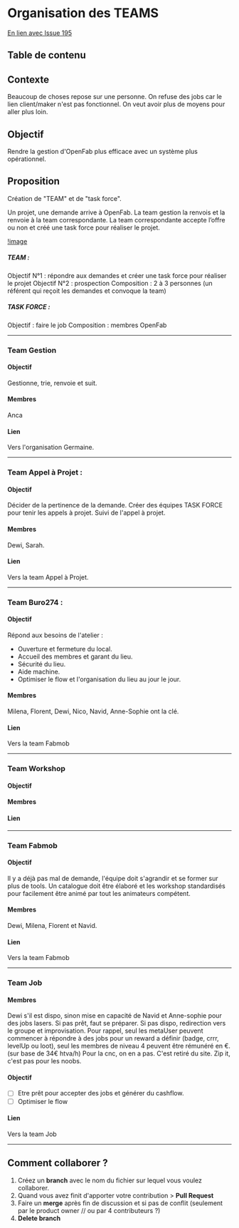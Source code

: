 # Organisation des TEAMS
[En lien avec Issue 195](https://github.com/openfab-lab/openfab/issues/195)

## Table de contenu

## Contexte
Beaucoup de choses repose sur une personne. On refuse des jobs car le lien client/maker n'est pas fonctionnel.
On veut avoir plus de moyens pour aller plus loin.

## Objectif
Rendre la gestion d'OpenFab plus efficace avec un système plus opérationnel.



## Proposition
Création de "TEAM" et de "task force".

Un projet, une demande arrive à OpenFab. La team gestion la renvois et la renvoie à la team correspondante.
La team correspondante accepte l’offre ou non et créé une task force pour réaliser le projet.

[!image](https://user-images.githubusercontent.com/25649502/36261784-cafc86f0-1265-11e8-9245-16f48286b926.png)

##### TEAM :

Objectif N°1 : répondre aux demandes et créer une task force pour réaliser le projet
Objectif N°2 : prospection
Composition : 2 à 3 personnes (un référent qui reçoit les demandes et convoque la team)


##### TASK FORCE :

Objectif : faire le job
Composition : membres OpenFab

---
### Team Gestion
#### Objectif
Gestionne, trie, renvoie et suit.
#### Membres
Anca
#### Lien
Vers l'organisation Germaine.

---
### Team Appel à Projet :

#### Objectif
Décider de la pertinence de la demande.
Créer des équipes TASK FORCE pour tenir les appels à projet.
Suivi de l'appel à projet.

#### Membres
Dewi, Sarah.

#### Lien
Vers la team Appel à Projet.

---
### Team Buro274 :

#### Objectif

Répond aux besoins de l'atelier :
- Ouverture et fermeture du local.
- Accueil des membres et garant du lieu.
- Sécurité du lieu.
- Aide machine.
- Optimiser le flow et l'organisation du lieu au jour le jour.

#### Membres
Milena, Florent, Dewi, Nico, Navid, Anne-Sophie ont la clé.

#### Lien
Vers la team Fabmob

---
### Team Workshop
#### Objectif
#### Membres
#### Lien

---
### Team Fabmob

#### Objectif
Il y a déjà pas mal de demande, l'équipe doit s'agrandir et se former sur plus de tools.
Un catalogue doit être élaboré et les workshop standardisés pour facilement être animé par tout les animateurs compétent.

#### Membres
Dewi, Milena, Florent et Navid.

#### Lien
Vers la team Fabmob

---
### Team Job

#### Membres
Dewi s'il est dispo, sinon mise en capacité de Navid et Anne-sophie pour des jobs lasers. Si pas prêt, faut se préparer. Si pas dispo, redirection vers le groupe et improvisation. Pour rappel, seul les metaUser peuvent commencer à répondre à des jobs pour un reward a définir (badge, crrr, levelUp ou loot), seul les membres de niveau 4 peuvent être rémunéré en €. (sur base de 34€ htva/h)
Pour la cnc, on en a pas. C'est retiré du site. Zip it, c'est pas pour les noobs.

#### Objectif
- [ ] Etre prêt pour accepter des jobs et générer du cashflow.
- [ ] Optimiser le flow

#### Lien
Vers la team Job


---
## Comment collaborer ?

1. Créez un **branch** avec le nom du fichier sur lequel vous voulez collaborer.
1. Quand vous avez finit d'apporter votre contribution > **Pull Request**
1. Faire un **merge** après fin de discussion et si pas de conflit (seulement par le product owner // ou par 4 contributeurs ?)
1. **Delete branch**
